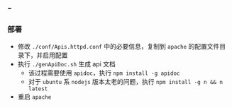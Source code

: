 ## -

### 部署

- 修改 `./conf/Apis.httpd.conf` 中的必要信息，复制到 `apache` 的配置文件目录下，并启用配置
- 执行 `./genApiDoc.sh` 生成 api 文档
  - 该过程需要使用 `apidoc`，执行 `npm install -g apidoc`
  - 对于 `ubuntu` 系 `nodejs` 版本太老的问题，执行 `npm install -g n && n latest`
- 重启 `apache`

